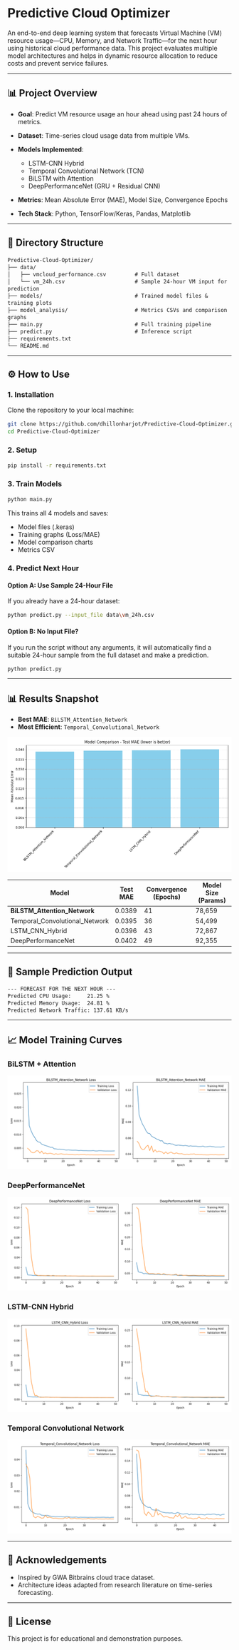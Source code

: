 # Predictive Cloud Optimizer

An end-to-end deep learning system that forecasts Virtual Machine (VM) resource usage—CPU, Memory, and Network Traffic—for the next hour using historical cloud performance data. This project evaluates multiple model architectures and helps in dynamic resource allocation to reduce costs and prevent service failures.

---

## 📊 Project Overview

* **Goal**: Predict VM resource usage an hour ahead using past 24 hours of metrics.
* **Dataset**: Time-series cloud usage data from multiple VMs.
* **Models Implemented**:

  * LSTM-CNN Hybrid
  * Temporal Convolutional Network (TCN)
  * BiLSTM with Attention
  * DeepPerformanceNet (GRU + Residual CNN)
* **Metrics**: Mean Absolute Error (MAE), Model Size, Convergence Epochs
* **Tech Stack**: Python, TensorFlow/Keras, Pandas, Matplotlib

---

## 📂 Directory Structure

```
Predictive-Cloud-Optimizer/
├── data/
│   ├── vmcloud_performance.csv         # Full dataset
│   └── vm_24h.csv                      # Sample 24-hour VM input for prediction
├── models/                             # Trained model files & training plots
├── model_analysis/                     # Metrics CSVs and comparison graphs
├── main.py                             # Full training pipeline
├── predict.py                          # Inference script
├── requirements.txt
└── README.md
```

---

## ⚙️ How to Use

### 1. Installation

Clone the repository to your local machine:

```bash
git clone https://github.com/dhillonharjot/Predictive-Cloud-Optimizer.git
cd Predictive-Cloud-Optimizer
```

### 2. Setup

```bash
pip install -r requirements.txt
```

### 3. Train Models

```bash
python main.py
```

This trains all 4 models and saves:

* Model files (.keras)
* Training graphs (Loss/MAE)
* Model comparison charts
* Metrics CSV

### 4. Predict Next Hour

#### Option A: Use Sample 24-Hour File

If you already have a 24-hour dataset:

```bash
python predict.py --input_file data\vm_24h.csv
```

#### Option B: No Input File?

If you run the script without any arguments, it will automatically find a suitable 24-hour sample from the full dataset and make a prediction.

```bash
python predict.py
```

---

## 📊 Results Snapshot

* **Best MAE**: `BiLSTM_Attention_Network`
* **Most Efficient**: `Temporal_Convolutional_Network`

![Model Comparison Chart](model_analysis/model_comparison.png)

| Model                          | Test MAE | Convergence (Epochs) | Model Size (Params) |
| ------------------------------ | -------- | -------------------- | ------------------- |
| **BiLSTM_Attention_Network** | 0.0389   | 41                   | 78,659              |
| Temporal_Convolutional_Network | 0.0395   | 36                   | 54,499              |
| LSTM_CNN_Hybrid                | 0.0396   | 43                   | 72,867              |
| DeepPerformanceNet             | 0.0402   | 49                   | 92,355              |

---

## 🔢 Sample Prediction Output

```
--- FORECAST FOR THE NEXT HOUR ---
Predicted CPU Usage:     21.25 %
Predicted Memory Usage:  24.81 %
Predicted Network Traffic: 137.61 KB/s
```

---

## 📈 Model Training Curves

### BiLSTM + Attention

![BiLSTM\_Attention](models/BiLSTM_Attention_Network_history.png)

### DeepPerformanceNet

![DeepPerformanceNet](models/DeepPerformanceNet_history.png)

### LSTM-CNN Hybrid

![LSTM\_CNN\_Hybrid](models/LSTM_CNN_Hybrid_history.png)

### Temporal Convolutional Network

![TCN](models/Temporal_Convolutional_Network_history.png)

---


## 📢 Acknowledgements

* Inspired by GWA Bitbrains cloud trace dataset.
* Architecture ideas adapted from research literature on time-series forecasting.

---

## 🔑 License

This project is for educational and demonstration purposes.
